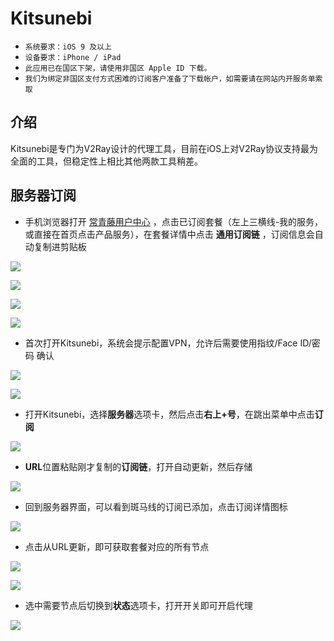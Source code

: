 # Kitsunebi

* `系统要求：iOS 9 及以上`
* `设备要求：iPhone / iPad`
* `此应用已在国区下架，请使用非国区 Apple ID 下载。`
* `我们为绑定非国区支付方式困难的订阅客户准备了下载帐户，如需要请在网站内开服务单索取`

## 介绍    <a id="&#x83B7;&#x53D6;"></a>

Kitsunebi是专门为V2Ray设计的代理工具，目前在iOS上对V2Ray协议支持最为全面的工具，但稳定性上相比其他两款工具稍差。

## 服务器订阅

* 手机浏览器打开 [常青藤用户中心](https://xn--rut069fptl.club/clientarea.php) ，点击已订阅套餐（左上三横线-我的服务，或直接在首页点击产品服务），在套餐详情中点击 **通用订阅链** ，订阅信息会自动复制进剪贴板

![](../../.gitbook/assets/image-25.png)

![](../../.gitbook/assets/image-10.png)

![](../../.gitbook/assets/image-53.png)

![](../../.gitbook/assets/image-49%20%281%29.png)

* 首次打开Kitsunebi，系统会提示配置VPN，允许后需要使用指纹/Face ID/密码 确认

![](../../.gitbook/assets/image-51.png)

![](../../.gitbook/assets/image-69.png)

* 打开Kitsunebi，选择**服务器**选项卡，然后点击**右上+号**，在跳出菜单中点击**订阅**

![](../../.gitbook/assets/image-48.png)

* **URL**位置粘贴刚才复制的**订阅链**，打开自动更新，然后存储

![](../../.gitbook/assets/image-31%20%281%29.png)

* 回到服务器界面，可以看到斑马线的订阅已添加，点击订阅详情图标

![](../../.gitbook/assets/image-38.png)

* 点击从URL更新，即可获取套餐对应的所有节点

![](../../.gitbook/assets/image-51%20%281%29.png)

![](../../.gitbook/assets/image-46.png)

* 选中需要节点后切换到**状态**选项卡，打开开关即可开启代理

![](../../.gitbook/assets/image-7.png)

